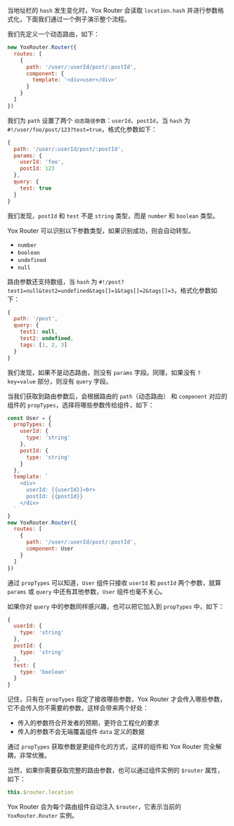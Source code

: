 当地址栏的 `hash` 发生变化时，Yox Router 会读取 `location.hash` 并进行参数格式化，下面我们通过一个例子演示整个流程。

我们先定义一个动态路由，如下：

```js
new YoxRouter.Router({
  routes: [
    {
      path: '/user/:userId/post/:postId',
      component: {
        template: '<div>user</div>'
      }
    }
  ]
})
```

我们为 `path` 设置了两个 `动态路径参数`：`userId`、`postId`，当 `hash` 为 `#!/user/foo/post/123?test=true`，格式化参数如下：

```js
{
  path: '/user/:userId/post/:postId',
  params: {
    userId: 'foo',
    postId: 123
  },
  query: {
    test: true
  }
}
```

我们发现，`postId` 和 `test` 不是 `string` 类型，而是 `number` 和 `boolean` 类型。

Yox Router 可以识别以下参数类型，如果识别成功，则会自动转型。

* `number`
* `boolean`
* `undefined`
* `null`

路由参数还支持数组，当 `hash` 为 `#!/post?test1=null&test2=undefined&tags[]=1&tags[]=2&tags[]=3`，格式化参数如下：

```js
{
  path: '/post',
  query: {
    test1: null,
    test2: undefined,
    tags: [1, 2, 3]
  }
}
```

我们发现，如果不是动态路由，则没有 `params` 字段。同理，如果没有 `?key=value` 部分，则没有 `query` 字段。

当我们获取到路由参数后，会根据路由的 `path`（动态路由） 和 `component` 对应的组件的 `propTypes`，选择将哪些参数传给组件，如下：

```js
const User = {
  propTypes: {
    userId: {
      type: 'string'
    },
    postId: {
      type: 'string'
    }
  },
  template: `
    <div>
      userId: {{userId}}<br>
      postId: {{postId}}
    </div>
  `
}
new YoxRouter.Router({
  routes: [
    {
      path: '/user/:userId/post/:postId',
      component: User
    }
  ]
})
```

通过 `propTypes` 可以知道，`User` 组件只接收 `userId` 和 `postId` 两个参数，就算 `params` 或 `query` 中还有其他参数，`User` 组件也毫不关心。

如果你对 `query` 中的参数同样感兴趣，也可以把它加入到 `propTypes` 中，如下：

```js
{
  userId: {
    type: 'string'
  },
  postId: {
    type: 'string'
  },
  test: {
    type: 'boolean'
  }
}
```

记住，只有在 `propTypes` 指定了接收哪些参数，Yox Router 才会传入哪些参数，它不会传入你不需要的参数，这样会带来两个好处：

* 传入的参数符合开发者的预期，更符合工程化的要求
* 传入的参数不会无端覆盖组件 `data` 定义的数据

通过 `propTypes` 获取参数是更组件化的方式，这样的组件和 Yox Router 完全解耦，非常优雅。

当然，如果你需要获取完整的路由参数，也可以通过组件实例的 `$router` 属性，如下：

```js
this.$router.location
```

Yox Router 会为每个路由组件自动注入 `$router`，它表示当前的 `YoxRouter.Router` 实例。